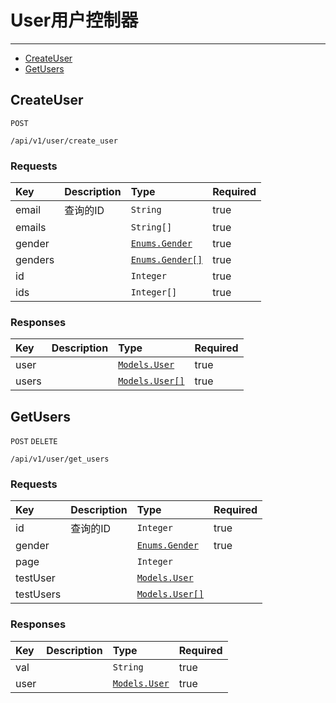 # User用户控制器

---

  - [CreateUser](#CreateUser)
  - [GetUsers](#GetUsers)

<a name="CreateUser"></a>
## CreateUser

`POST`

`/api/v1/user/create_user`

### Requests
|Key|Description|Type|Required|
|:-|:-|:-|:-|
|email |查询的ID|`String`|true|
|emails | |`String[]`|true|
|gender | |[`Enums.Gender`](/docs/{{version}}/generated/enums#Gender)|true|
|genders | |[`Enums.Gender[]`](/docs/{{version}}/generated/enums#Gender)|true|
|id | |`Integer`|true|
|ids | |`Integer[]`|true|

### Responses
|Key|Description|Type|Required|
|:-|:-|:-|:-|
|user | |[`Models.User`](/docs/{{version}}/generated/models#User)|true|
|users | |[`Models.User[]`](/docs/{{version}}/generated/models#User)|true|

<a name="GetUsers"></a>
## GetUsers

`POST` `DELETE`

`/api/v1/user/get_users`

### Requests
|Key|Description|Type|Required|
|:-|:-|:-|:-|
|id |查询的ID|`Integer`|true|
|gender | |[`Enums.Gender`](/docs/{{version}}/generated/enums#Gender)|true|
|page | |`Integer`| |
|testUser | |[`Models.User`](/docs/{{version}}/generated/models#User)| |
|testUsers | |[`Models.User[]`](/docs/{{version}}/generated/models#User)| |

### Responses
|Key|Description|Type|Required|
|:-|:-|:-|:-|
|val | |`String`|true|
|user | |[`Models.User`](/docs/{{version}}/generated/models#User)|true|

